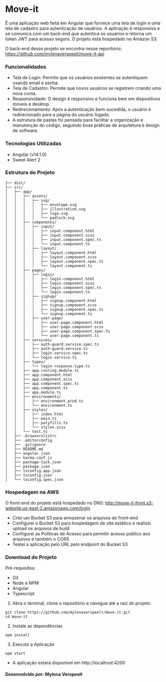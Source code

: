 # Move-it

É uma aplicação web feita em Angular que fornece uma tela de login e uma tela de cadastro para autenticação de usuários. A aplicação é responsiva e se comunica com um back-end que autentica os usuários e retorna um token JWT para acesso seguro. O projeto está hospedado no Amazon S3.

O back-end desse projeto se encontra nesse reporitorio: https://github.com/mylenaverspeelt/move-it-api

### Funcionalidades

- Tela de Login: Permite que os usuários existentes se autentiquem usando email e senha.
- Tela de Cadastro: Permite que novos usuários se registrem criando uma nova conta.
- Responsividade: O design é responsivo e funciona bem em dispositivos móveis e desktop.
- Redirecionamento: Após a autenticação bem-sucedida, o usuário é redirecionado para a página do usuário logado.
- A estrutura de pastas foi pensada para facilitar a organização e manutenção do código, seguindo boas práticas de arquitetura e design de software.

### Tecnologias Utilizadas

- Angular (v14.1.0)
- Sweet Alert 2

### Estrutura do Projeto

```
├── dist/
├── src/
│   ├── app/
│   │   ├── assets/
│   │   │   ├── svg/
│   │   │   │   ├── envelope.svg
│   │   │   │   ├── illustration.svg
│   │   │   │   ├── logo.svg
│   │   │   │   └── padlock.svg
│   │   ├── components/
│   │   │   ├── input/
│   │   │   │   ├── input.component.html
│   │   │   │   ├── input.component.scss
│   │   │   │   ├── input.component.spec.ts
│   │   │   │   └── input.component.ts
│   │   │   ├── layout/
│   │   │   │   ├── layout.component.html
│   │   │   │   ├── layout.component.scss
│   │   │   │   ├── layout.component.spec.ts
│   │   │   │   └── layout.component.ts
│   │   ├── pages/
│   │   │   ├── login/
│   │   │   │   ├── login.component.html
│   │   │   │   ├── login.component.scss
│   │   │   │   ├── login.component.spec.ts
│   │   │   │   └── login.component.ts
│   │   │   ├── signup/
│   │   │   │   ├── signup.component.html
│   │   │   │   ├── signup.component.scss
│   │   │   │   ├── signup.component.spec.ts
│   │   │   │   └── signup.component.ts
│   │   │   ├── user-page/
│   │   │   │   ├── user-page.component.html
│   │   │   │   ├── user-page.component.scss
│   │   │   │   ├── user-page.component.spec.ts
│   │   │   │   └── user-page.component.ts
│   │   ├── services/
│   │   │   ├── auth-guard.service.spec.ts
│   │   │   ├── auth-guard.service.ts
│   │   │   ├── login.service.spec.ts
│   │   │   └── login.service.ts
│   │   ├── types/
│   │   │   └── login-response.type.ts
│   │   ├── app-routing.module.ts
│   │   ├── app.component.html
│   │   ├── app.component.scss
│   │   ├── app.component.spec.ts
│   │   ├── app.component.ts
│   │   ├── app.module.ts
│   │   ├── environments/
│   │   │   ├── environment.prod.ts
│   │   │   └── environment.ts
│   │   ├── styles/
│   │   │   ├── index.html
│   │   │   ├── main.ts
│   │   │   ├── polyfills.ts
│   │   │   └── styles.scss
│   │   └── test.ts
│   ├── .browserslistrc
│   ├── .editorconfig
│   ├── .gitignore
│   ├── README.md
│   ├── angular.json
│   ├── karma.conf.js
│   ├── package-lock.json
│   ├── package.json
│   ├── tsconfig.app.json
│   ├── tsconfig.json
│   └── tsconfig.spec.json
```

### Hospedagem na AWS

O front-end do projeto está hospedado no DNS: http://move-it-front.s3-website.us-east-2.amazonaws.com/login

- Criei um Bucket S3 para armazenar os arquivos do front-end
- Configurei o Bucket S3 para hospedagem de site estático e realizei upload os arquivos de build
- Configurei as Políticas de Acesso para permitir acesso público aos arquivos e também o CORS
- Testei a aplicação pelo URL pelo endpoint do Bucket S3


### Download do Projeto

Pré-requisitos:

- Git
- Node e NPM
- Angular
- Typescript

1. Abra o terminal, clone o repositório e navegue até a raiz do projeto:

```
git clone https://github.com/mylenaverspeelt/move-it.git
cd move-it
```

2. Instale as dependências

```
npm install
```

3. Execute a Aplicação

```
npm start
```

- A aplicação estará disponível em http://localhost:4200


#### Desenvolvido por: Mylena Verspeelt
